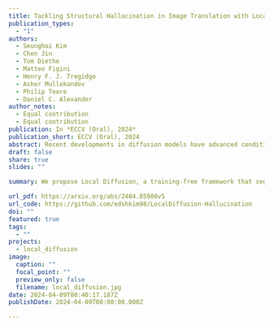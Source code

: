 ```yaml
---
title: Tackling Structural Hallucination in Image Translation with Local Diffusion
publication_types:
  - "1"
authors:
  - Seunghoi Kim
  - Chen Jin
  - Tom Diethe
  - Matteo Figini
  - Henry F. J. Tregidgo
  - Asher Mullokandov
  - Philip Teare
  - Daniel C. Alexander
author_notes:
  - Equal contribution
  - Equal contribution
publication: In *ECCV (Oral), 2024*
publication_short: ECCV (Oral), 2024
abstract: Recent developments in diffusion models have advanced conditioned image generation, yet they struggle with reconstructing out-of-distribution (OOD) images, such as unseen tumors in medical images, causing "image hallucination" and risking misdiagnosis. We hypothesize such hallucinations result from local OOD regions in the conditional images. We verify that partitioning the OOD region and conducting separate image generations alleviates hallucinations in several applications. From this, we propose a training-free diffusion framework that reduces hallucination with multiple Local Diffusion processes. Our approach involves OOD estimation followed by two modules, a "branching" module generates locally both within and outside OOD regions, and a "fusion" module integrates these predictions into one. Our evaluation shows our method mitigates hallucination over baseline models quantitatively and qualitatively, reducing misdiagnosis by 40% and 25% in the real-world medical and natural image datasets, respectively. It also demonstrates compatibility with various pre-trained diffusion models.
draft: false
share: true
slides: ""

summary: We propose Local Diffusion, a training-free framework that segments and fuses in-distribution and OOD regions, cutting structural hallucinations by 40% in medical and 25% in natural images.

url_pdf: https://arxiv.org/abs/2404.05980v5
url_code: https://github.com/edshkim98/LocalDiffusion-Hallucination
doi: ""
featured: true
tags:
  - ""
projects:
  - local_diffusion
image:
  caption: ""
  focal_point: ""
  preview_only: false
  filename: local_diffusion.jpg
date: 2024-04-09T00:40:17.187Z
publishDate: 2024-04-09T00:00:00.000Z

---
```


<!-- {{% callout note %}}
Click the *Cite* button above to demo the feature to enable visitors to import publication metadata into their reference management software.
{{% /callout %}}

{{% callout note %}}
Create your slides in Markdown - click the *Slides* button to check out the example.
{{% /callout %}} -->

<!-- Supplementary notes can be added here, including [code, math, and images](https://wowchemy.com/docs/writing-markdown-latex/). -->
